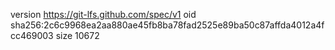 version https://git-lfs.github.com/spec/v1
oid sha256:2c6c9968ea2aa880ae45fb8ba78fad2525e89ba50c87affda4012a4fcc469003
size 10672
